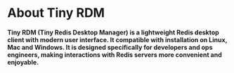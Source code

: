 # About Tiny RDM

**Tiny RDM (Tiny Redis Desktop Manager) is a lightweight Redis desktop client with modern user interface. It compatible with installation on Linux, Mac and Windows. It is designed specifically for developers and ops engineers, making interactions with Redis servers more convenient and enjoyable.**
